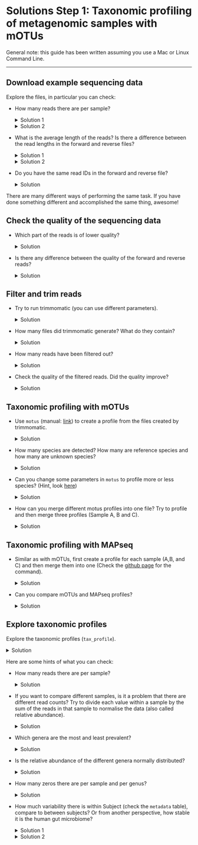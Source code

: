 
# Solutions Step 1: Taxonomic profiling of metagenomic samples with mOTUs

General note: this guide has been written assuming you use a Mac or Linux Command Line.

---

## Download example sequencing data


 Explore the files, in particular you can check:

  - How many reads there are per sample?
    <details>
    <summary markdown="span">Solution 1</summary>

    Knowing that each read takes up four lines in the fastq file, we can simply count the number of lines with `wc -l` and divide the result by `4`. The following command does it all in one line. 
    ```bash
    echo $(cat sampleA_1.fastq|wc -l)/4|bc
    ```
    </details> 
 
    <details>
    <summary markdown="span">Solution 2</summary>
     
    We can count the number of lines with `@read`:
    ```bash
    grep -c "@read" sampleA_1.fastq
    ```
 
    </details>

- What is the average length of the reads? Is there a difference between the read lengths in the forward and reverse files?
    <details>
    <summary markdown="span">Solution 1</summary>
 
    We can first extract only the sequences:
    ```bash
    grep -A 1 "@read" sampleA_1.fastq  | grep -v "\-\-" | grep -v "read" > sequences_sampleA_1
    ```
    With `-A 1` we select also 1 row after the match. With `grep -v` we remove what is not needed. We can now check the length with:
    ```bash
    cat sequences_sampleA_1 | awk '{print length}'
    ```
    This will print a big list, we can count how many times each length appear:
    ```bash
    cat sequences_sampleA_1 | awk '{print length}' | sort | uniq -c | sort -n | tail
    ```
    Which produces:
    ```bash
      238 96
      242 92
      258 93
      341 97
      344 94
      346 95   
      428 98
      849 20
     1194 99
    61306 100
    ```
    So the majority of the reads have length 100 (61,306 out of 67,926, 90%)
 
    </details>
    
    <details>
    <summary markdown="span">Solution 2</summary>
 
    To quickly check the average length of the reads in the terminal, do: 
    ```bash
    awk 'NR%4==2{sum+=length($0)}END{print sum/(NR/4)}' sampleA_1.fastq
    ```
    The average read length in the reverse reads seem to be slightly lower in all the samples.

    </details>

- Do you have the same read IDs in the forward and reverse file? 
      <details>
    <summary markdown="span">Solution</summary>

    Since these are paired reads, the read ids should be identical and in the same order. You can check this in the terminal like so: 

    ```bash
    #get list of read ids from the forward and reverse files
    grep '@read' sampleA_1.fastq > sampleA_ids_1.txt
    grep '@read' sampleA_2.fastq > sampleA_ids_2.txt
    #check if they are identical 
    diff -s sampleA_ids_1.txt  sampleA_ids_2.txt
    ```

    </details>

There are many different ways of performing the same task. If you have done something different and accomplished the same thing, awesome!


## Check the quality of the sequencing data

- Which part of the reads is of lower quality?
    <details>
    <summary markdown="span">Solution</summary>

    The ends of the reads are typically of lower quality. This is to be expected. The quality of calls typically degrades as the run progresses due to problems in the sequencing chemistry. 

    </details>
- Is there any difference between the quality of the forward and reverse reads?
    <details>
    <summary markdown="span">Solution</summary>

    Reverse reads are usually of lower quality than forward reads, particularly at the read ends. Again this is due to the way paired end sequencing is performed with the forward orientiation is sequenced first followed by the reverse orientation. 

    </details>


## Filter and trim reads

- Try to run trimmomatic (you can use different parameters).

    <details>
    <summary markdown="span">Solution</summary>
    
    Here is an example command: 

    ```bash
    trimmomatic PE sampleA_1.fastq sampleA_2.fastq sampleA_filtered_1P.fastq sampleA_filtered_1U.fastq sampleA_filtered_2P.fastq sampleA_filtered_2U.fastq ILLUMINACLIP:TruSeq3-PE.fa:2:30:10 LEADING:3 TRAILING:3 SLIDINGWINDOW:4:15 MINLEN:36
    ``` 
    Here is a description of the parameters used in this specific command. You may have explored other parameters too. 

    - `ILLUMINACLIP`: specifies the file containing the adapter sequences to trim and additional parameters on how to perform the adapter trimming. `TruSeq3-PE.fa` (provided by `trimmomatic`) contains the Illumina adapter sequences used by HiSeq and MiSeq machines. 
    - `LEADING`: Remove low quality bases (lower than `3`) from the beginning of the reads. 
    - `TRAILING`: Remove low quality bases (lower than `3`) from the ends of the reads.
    - `SLIDINGWINDOW`: consider a window of bases (here `4` at once) and trim once the average quality within the window falls below a threshold quality (here `15`). 
    - `MINLEN`: remove reads lower than the specified min length (here `36`)
    </details>


- How many files did trimmomatic generate? What do they contain?
    <details>
    <summary markdown="span">Solution</summary>
    
    4 files are produced

    - sampleA_filtered_1P, containing the forward reads that pass the filter and have a mate (in filtered_2P);
    - sampleA_filtered_1U, containing the forward reads that pass the filter and do not have a mate (the paired reverse read didn't pass the filter)
    - sampleA_filtered_2P, containing the reverse reads that pass the filter and have a mate (in filtered_1P);
    - sampleA_filtered_2U, containing the reverse reads that pass the filter and do not have a mate (the paired forward read didn't pass the filter)

    </details>
- How many reads have been filtered out?
    <details>
    <summary markdown="span">Solution</summary>
    
     866 reads (1.27%) of all reads were filtered out from sampleA using the above parameters. 

    </details>
 
- Check the quality of the filtered reads. Did the quality improve?
    <details>
    <summary markdown="span">Solution</summary>
     
     You can check the quality of the filterd reads again with fastqc. 

     ```
     fastqc sampleA_filtered_1P.fastq
     fastqc sampleA_filtered_2P.fastq
     ```
     The quality of reads (particularly of the reverse reads) has improved!
    </details>
 
## Taxonomic profiling with mOTUs

- Use `motus` (manual: [link](https://github.com/motu-tool/mOTUs_v2#simple-examples)) to create a profile from the files created by trimmomatic.
    <details>
    <summary markdown="span">Solution</summary>
     Here is the mOTU command to generate a taxonomic profile using default parameters.

     ```bash
     motus profile -f sampleA_filterd_1P.fastq -r sampleA_filtered_2P.fastq -s sampleA_filtered_1U.fastq,sampleA_filtered_2U.fastq -n sampleA -o sampleA_profile.txt
     ```

    </details>
- How many species are detected? How many are reference species and how many are unknown species?
    <details>
    <summary markdown="span">Solution</summary>
    You can quickly check how many species were detected with:

    ```bash
    #this also counts unassigned so subtract 1 from the result
    grep -c -v '0.0000000000\|#' sampleA_profile.txt
    ```
    `97` species were dectected. 
    Around `3.4 %` were unassigned . 

    You can check how many ref-mOTUs were detected using these command:
    ```bash
    grep -v '0.0000000000\|#' sampleA_profile.txt > sampleA_profile_detected.txt
    grep -c 'ref_mOTU_v3_' sampleA_profile_detected.txt
    ```
    `39` ref-mOTUs were detected in sampleA. Note that this number is also reported as stdout when you run `motus profile`

    </details>
  

- Can you change some parameters in `motus` to profile more or less species? (Hint, look [here](https://github.com/motu-tool/mOTUs/wiki/Increase-precision-or-recall))
        <details>
    <summary markdown="span">Solution</summary>
    Precision is the number of TP out of the total number of detected species. 

    Recall is the number of detected species out of all the species actually present in the sample. 

    To increase precision at the cost of recall you can increase parameters `-g` (default: 3) and -l (default: 75). 

    ```bash 
    motus profile -f sampleA_filterd_1P.fastq -r sampleA_filtered_2P.fastq -s sampleA_filtered_1U.fastq,sampleA_filtered_2U.fastq -n sampleA -o sampleA_profile_high_p.txt -g 8 -l 90
    ```
    We have detected just 37 species. 

    To increase recall at the cost of having more false positives you can do:

    ```bash 
    motus profile -f sampleA_filterd_1P.fastq -r sampleA_filtered_2P.fastq -s sampleA_filtered_1U.fastq,sampleA_filtered_2U.fastq -n sampleA -o sampleA_profile_high_r.txt -g 1 -l 45
    ```
    We have detected `331` species. 

    </details>



- How can you merge different motus profiles into one file? Try to profile and then merge three profiles (Sample A, B and C).

    <details>
    <summary markdown="span">Solution</summary>

    After creating the individual tax profiles for all the samples, do: 
    
    ```bash
    motus merge - i sampleA_profile.txt,sampleB_profile.txt,sampleC_profile.txt -o merged_profiles.txt
    ```
    This results in a tab-separated file containing the tax profiles. 
    </details>



## Taxonomic profiling with MAPseq

- Similar as with mOTUs, first create a profile for each sample (A,B, and C) and then merge them into one (Check the [github page](https://github.com/jfmrod/MAPseq) for the command). 

    <details>
    <summary markdown="span">Solution</summary>

    In order to create a taxonomic profile using `MAPseq` for sampleA do:

    ```bash
    mapseq sampleA_filtered_1P.fasta > sampleA.mseq
    ```
    `MAPseq` seems to be a bit faster than mOTUs (took ~2 min to run)

    `sampleA.mseq` contains the results from mapping reads to the reference database of OTUs provided by `MAPseq` (alignment score, database hit, etc) and the taxnomic classifications along with associated confidences. 

    After generating the `.mseq` files for all the samples, you can merge them into one OTU table like so:

    ```bash
    mapseq -otutable sampleA.mseq sampleB.mseq sampleC.mseq -ti 1 -tl 3 > mapseq_otutable_otu97.tsv
    ```
    This creates an OTU table containing reads mapped to 97% OTUs for sampleA, sampleB and sampleC. 

    Note that depending on whether `-ti` is 0 or 1, what `-tl` means changes. 

    If you have `-ti 0`, then `-tl` indicates the taxonomic level (0 (domain), 1 (phylum), 2 (class), 3 (order), 4 (family), 5 (genus), 6 (species)) . So if `-ti 0 -tl 3` means that the OTU table will report only read counts mapping to order-level NCBI taxonomies. 

    If you have `-ti 1`, then `-tl` indicates the OTU clustering level (1 (90% OTU), 2 (96% OTU), 3 (97% OTU), 4 (98%), 5 (99%)) . So if `-ti 1 -tl 3` means that the OTU table will report only read counts mapping to 97% OTUs. 

    To obtain reads mapping to 99% OTUs : 
    ```bash
    mapseq -otutable sampleA.mseq sampleB.mseq sampleC.mseq -ti 0 -tl 5 > mapseq_otutable_otu99.tsv
    ```

    If we increase the clustering level to 99%, we observe fewer species detected for all the samples. This might be because at a finer resolution, we might not be able to assign taxonomies too well resulting in a smaller number of species being profiled. 

    To obtain reads mapping to 96% OTUs : 

    ```bash
    mapseq -otutable sampleA.mseq sampleB.mseq sampleC.mseq -ti 0 -tl 2 > mapseq_otutable_otu96.tsv
    ```

    If we decrease the clustering level to 96%, we observe more species detected for all the samples. 

    </details>

- Can you compare mOTUs and MAPseq profiles?
    <details>
    <summary markdown="span">Solution</summary>

    | Profiler   | species detected in sampleA |
    |------------|-----------------------------|
    | mOTUs      | 97                          |
    | MAPseq 97% | 173                         |
    | MAPseq 99% | 121                         |
    | MAPseq 96% | 179                         |

    It looks like mOTUs is a bit more conservative at detecting species. Note that since mOTUs and OTUs are defined differently, it might not be straightforward to make a direct comparison. 
    </details>







## Explore taxonomic profiles

Explore the taxonomic profiles (`tax_profile`).  

<details>
<summary markdown="span">Solution</summary>

Load packages and taxonomic profile into your R environment

```r
#packages
library(tidyverse)

#tax profiles
load(url("https://zenodo.org/record/6517497/files/human_microbiome_dataset.Rdata"))
```

Let's have a quick peek at our data. 
```r
dim(tax_profile)
```

There are 246 rows and 496 columns. Let's check the content:
 
```r
tax_profile[1:3,1:3]
```
Which results in:
```bash
             700002_T0 700002_T1 700002_T2
Blautia            229      1196      1758
Bacteroides       4018      1705      1660
Agathobacter        80      1580       126
```
The rows are genera and the columns are samples.
 
```r
head(metadata)
```
 
Which is:
```bash
          Subject Timepoint Sex
700002_T0  700002         0   M
700002_T1  700002        12   M
700002_T2  700002        24   M
700002_T3  700002        50   M
700004_T0  700004         0   F
700004_T1  700004        12   F
```
 
The 496 samples are from 124 patients (sampled 4 times over the course of the year). `tax_profile` contains the read counts of of species (rows) across all samples (columns).

For each sample, we know the corresponding subject id, timepoint of sampling and the sex of the subject. 


</details>

Here are some hints of what you can check:

- How many reads there are per sample?
    <details>
    <summary markdown="span">Solution</summary>

    Calculate total number of reads in every sample (also called library size of sample)

    ```r
    sample_read_counts <- data.frame(total_read_counts = colSums(tax_profile))
    ```

    How are the sample read counts distributed? 
    ```r
    ggplot(data = sample_read_counts) + geom_histogram(mapping = aes(x = total_read_counts), bins = 60) + ylab('Number of samples') + xlab('Total number of reads')
    ```
    Which results in:
    
    ![](../assets/images/Project3/step1_hist_n_read.png)
    
    Note how variable the total read counts are across all samples. This is a problem because this variation is most likely a result of the sequencing process and not any meaningful biological variation.

    </details>



- If you want to compare different samples, is it a problem that there are different read counts? Try to divide each value within a sample by the sum of the reads in that sample to normalise the data (also called relative abundance).
  

    <details>
    <summary markdown="span">Solution</summary>

    We need to remove this technical variation caused by differing total read counts to meaningfully compare samples. 
    We can do this by **relative abundance normalization** where we divide each value within a sample by the total read counts in that sample.

    ```r
    rel_ab = prop.table(tax_profile,2)
    ```
 
    Now the abundances of each sample should sum to 1. 

    ```r
    all(colSums(rel_ab) == 1)
    ```

    </details>

 
 
- Which genera are the most and least prevalent?

    <details>
    <summary markdown="span">Solution</summary>

    Prevalence of a species refers to the the proportion of samples in which that species is detected. 

    First we calculate prevalence for all the genera. 
    ```r
    number_of_samples = dim(tax_profile)[2]
    prevalence_df <- data.frame(Prevalence = rowSums(rel_ab>0)/number_of_samples, genus = rownames(tax_profile))
    ```

    You can plot an histogram of the prevalences:
    ```r
    ggplot(data = prevalence_df) + geom_histogram(mapping = aes(x = Prevalence), bins = 60)
    ```
    
    ![](../assets/images/Project3/step1_hist_prevalence.png)

    You can see that there are many species that apper only few times (on the left), and there are only few species that are present in all samples (on the right). We can also check which genera are the most prevalent:
    ```R
    head(prevalence_df[order(prevalence_df$Prevalence,decreasing = T),])
    ```
    Result:
    ```R
                     Prevalence            genus
    Blautia           1.0000000          Blautia
    Bacteroides       1.0000000      Bacteroides
    -1                1.0000000               -1
    Faecalibacterium  0.9899194 Faecalibacterium
    Anaerostipes      0.9879032     Anaerostipes
    Fusicatenibacter  0.9778226 Fusicatenibacter
    ```
    It means that the genus *Blautia* and *Bacteroides* are present in all species. The `-1` represents unassigned reads (i.e. that they do not map to any known genus).
     
    The least prevalent genera are:
    ```R
                                   Prevalence                         genus
    Rosenbergiella                0.002016129                Rosenbergiella
    28-4                          0.002016129                          28-4
    Gallicola                     0.002016129                     Gallicola
    Sarcina                       0.002016129                       Sarcina
    Harryflintia                  0.002016129                  Harryflintia
    Paeniclostridium              0.002016129              Paeniclostridium
    ```
    Which are present in only one sample.
     
     You can see that the most prevalent species are typically genera that that should be present in all human guts. This type of quick exploration can also serve as a sanity check (is there something we should not be seeing at all?)

    </details>

     
     

     
     
- Is the relative abundance of the different genera normally distributed?
    <details>
    <summary markdown="span">Solution</summary>
    
    If we look at the distribution of all relative abundances with a simple histogram:

    ```r
    abundances_df = data.frame(rel_abundances=as.vector(rel_ab))
    ggplot(data = abundances_df) + geom_histogram(aes(rel_abundances),bins=100) + xlab("All relative abundances")
    ```
    
    ![](../assets/images/Project3/step1_hist_rel_ab.png)

    We can clearly see that the relative abundances are not normally distributed. Maybe if we log transform the data, the result improve. Note that in order to log transform the data we need to add a small value (in this case `10^-4`) so that we don't have the problem of calculating the log of zero. Code:
    
    ```r
    log_rel_ab = data.frame(rel_abundances=log10(as.vector(rel_ab) + 10^-4))
    ggplot(data = log_rel_ab) + geom_histogram(aes(rel_abundances),bins=100) + xlab("All relative abundances (log10)") + scale_y_log10()
    ```
    
    ![](../assets/images/Project3/step1_hist_rel_ab_log.png)

    As you can see even when we log transform, the high number of zero makes the distribution not normal. 
    
    
    We can check also single genera. Here I select 3 genera: *Bacteroides* with prevalence of 1, *Akkermansia* with a prevalence of ~0.5 and *Harryflintia* with the lowest relative abundance. We can plot them with the following code:
    
    ```R
    df_genera = data.frame(
        genus = c(rep("Bacteroides",ncol(rel_ab)),rep("Akkermansia",ncol(rel_ab)),rep("Harryflintia",ncol(rel_ab))),
        rel_ab = c(rel_ab["Bacteroides",],rel_ab["Akkermansia",],rel_ab["Harryflintia",])
    )
    
    ggplot(data = df_genera) + geom_histogram(mapping = aes(x = rel_ab), bins = 60) + 
    facet_grid(. ~ genus)
    ```
     
    ![](../assets/images/Project3/step_1_3genus_rel_ab.png)
    
    As you can see for *Harryflintia* there are almost only zeros (only one sample contain this genus). On the other hand *Bacteroides* can almost have a normal distribution (with a long tail on the right). While *Akkermansia* shows a tipical microbiome distribution plot with many samples where the measure is zero and then a tail with few samples where the relative abundance is higher.

    </details>

     
     
     
     
- How many zeros there are per sample and per genus?
  
    <details>
    <summary markdown="span">Solution</summary>
    
    Taxonomic profiles are typically sparse because most species occur in frequently. Do we see this in our data as well? 

    How many 0s are present overall in the data? 
    ```r
    # we transform the relative abundance in a vector
    temp = as.vector(rel_ab)
    # and check the length (how many values there are)
    length(temp) # 122016
    # and how many values are zero:
    sum(temp == 0) # 94133
    ```
    77% of the data are 0s (94133/122016)!

    If we look at the percentage of 0s per sample:

    ```r
    head(data.frame(zeros_per_sample =colSums(rel_ab == 0)/(dim(rel_ab)[1])))
    ```
    
    Result:
    ```R
              zeros_per_sample
    700002_T0        0.8536585
    700002_T1        0.7398374
    700002_T2        0.7520325
    700002_T3        0.7723577
    700004_T0        0.7723577
    700004_T1        0.7723577
    ```
     
    We can see that the sparsity is similar across all samples. Do you think that if we had samples from a different environment (like Soil for instance), we might see something different?

    Percentage of 0s per genus is the same as `1 - prevalence`:
    ```r
    head(data.frame(zeros_per_sample =rowSums(rel_ab == 0)/(dim(rel_ab)[2])))
    ```
    Result:
    ```R
                     zeros_per_sample
    Blautia                0.00000000
    Bacteroides            0.00000000
    Agathobacter           0.04435484
    Faecalibacterium       0.01008065
    Bifidobacterium        0.09072581
    Fusicatenibacter       0.02217742
    ```

    Again, we note that some genera are more prevalent than others.

    </details>
  
- How much variability there is within Subject (check the `metadata` table), compare to between subjects? Or from another perspective, how stable it is the human gut microbiome?

    <details>
    <summary markdown="span">Solution 1</summary>
    
    There are different ways to explore this problem. We can try to calculate the distance between all possible samples and then compare the distances of samples that come from the same subject and the distance that come from different subjects.
    For example, you take sample 1 (`700002_T0`) and sample 2 (`700002_T1`), and since they are from the same subject, we will use the distance between these two samples as an example of *within-subject* distance.
    
    Code:
    ```R
    rel_ab = prop.table(tax_profile,2)
    log_rel_ab = log10(rel_ab+ 10^-4)
    
    n_samples = ncol(log_rel_ab)
    
    # where to save the result
    distance = c()
    type = c()
    
    # we go through all the pair of samples and we calculate the distance
    for(i in c(1: (n_samples-1) )){
      for(j in c( (i+1) : n_samples)){
        # name of the samples
        s_i = colnames(log_rel_ab)[i]
        s_j = colnames(log_rel_ab)[j]
        # profiles
        profile_i = log_rel_ab[,i]
        profile_j = log_rel_ab[,j]
        # calculate the distance as sum of the absolute distance
        d = sum(abs(profile_i - profile_j))
        # add the values
        distance = c(distance,d)
        # add correct type
        if(metadata[s_i,"Subject"] == metadata[s_j,"Subject"]){
          type = c(type,"Within distance")
        }else{
          type = c(type,"Between distance")
        }
      }
    }
    
    df = data.frame(dist = distance,type = type)
    
    ggplot(df,aes(type,dist)) + geom_boxplot()
    ```
    
    ![](../assets/images/Project3/step_1_distances.png)
     
    It is quite clear that they are different, but we can also test it:
    ```R
    wilcox.test(df[df$type == "Within distance",]$dist,
                df[df$type == "Between distance",]$dist)
    ```
     
    Result:
    ```R
    Wilcoxon rank sum test with continuity correction
    
    data:  df[df$type == "Within distance", ]$dist and df[df$type == "Between distance", ]$dist
    W = 2844084, p-value < 2.2e-16
    alternative hypothesis: true location shift is not equal to 0
    ```
    
    This means that samples from the same subject have a low distance, or in other words they are similar to each other. And they are much more similar compared to other subjects, even after 1 year (the last time point is 50 weeks). From this we understand two things:
    - First, the human microbiome is stable over time
    - Second, there is a great variability between subjects


    </details>

     
     
    <details>
    <summary markdown="span">Solution 2</summary>
    
    We can do a PCA plot:
    ```R
    rel_ab = prop.table(tax_profile,2)
    log_rel_ab = log10(rel_ab+ 10^-4)
    
    # remove zero rows
    log_rel_ab = log_rel_ab[rowSums(rel_ab) > 0,]
    
    pc <- prcomp(t(log_rel_ab),
                 center = TRUE,
                 scale. = TRUE)
    
    df = data.frame(
      pc1 = pc$x[,1],
      pc2 = pc$x[,2],
      Subject = as.factor(metadata[rownames(pc$x),"Subject"]),
      Timepoint = metadata[rownames(pc$x),"Timepoint"],
      Sex = metadata[rownames(pc$x),"Sex"]
    )
    ```
    
    And plot the result:
    ```R
    ggplot(df,aes(x = pc1,y = pc2, col = Sex)) + geom_point()
    ```
    
    ![](../assets/images/Project3/step_1_pca_sex.png)
    
    ```R
    ggplot(df,aes(x = pc1,y = pc2, col = Timepoint)) + geom_point()
    ```
    
    ![](../assets/images/Project3/step_1_pca_timepoint.png)
          
    ```R
    ggplot(df,aes(x = pc1,y = pc2, col = Subject)) + geom_point() +
    theme(legend.position = "none")
    ```
    
    ![](../assets/images/Project3/step_1_pca_subject.png)
          
    There is no particular grouping by sex or by timepoint (as expected). It also seems that the plot based on subject (third plot where each color is a subject) is random. But, we can actually see some structure, in particular outside of the conglomerate of points at the center. 
    
    </details>
     
